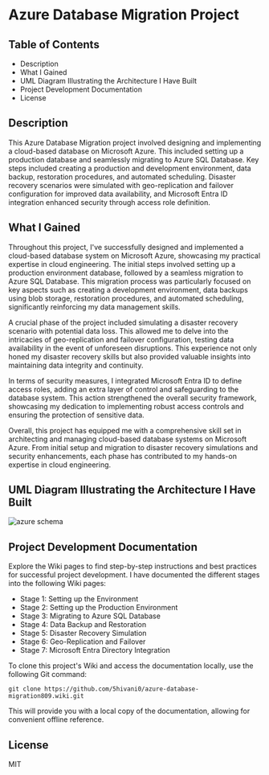# Azure Database Migration Project #  
  
## Table of Contents ##
- Description
- What I Gained
- UML Diagram Illustrating the Architecture I Have Built
- Project Development Documentation
- License
  
## Description ##  
This Azure Database Migration project involved designing and implementing a cloud-based database on Microsoft Azure. This included setting up a production database and seamlessly migrating to Azure SQL Database. Key steps included creating a production and development environment, data backup, restoration procedures, and automated scheduling. Disaster recovery scenarios were simulated with geo-replication and failover configuration for improved data availability, and Microsoft Entra ID integration enhanced security through access role definition.

## What I Gained ##  
Throughout this project, I've successfully designed and implemented a cloud-based database system on Microsoft Azure, showcasing my practical expertise in cloud engineering. The initial steps involved setting up a production environment database, followed by a seamless migration to Azure SQL Database. This migration process was particularly focused on key aspects such as creating a development environment, data backups using blob storage, restoration procedures, and automated scheduling, significantly reinforcing my data management skills.

A crucial phase of the project included simulating a disaster recovery scenario with potential data loss. This allowed me to delve into the intricacies of geo-replication and failover configuration, testing data availability in the event of unforeseen disruptions. This experience not only honed my disaster recovery skills but also provided valuable insights into maintaining data integrity and continuity.

In terms of security measures, I integrated Microsoft Entra ID to define access roles, adding an extra layer of control and safeguarding to the database system. This action strengthened the overall security framework, showcasing my dedication to implementing robust access controls and ensuring the protection of sensitive data.

Overall, this project has equipped me with a comprehensive skill set in architecting and managing cloud-based database systems on Microsoft Azure. From initial setup and migration to disaster recovery simulations and security enhancements, each phase has contributed to my hands-on expertise in cloud engineering.  
    
## UML Diagram Illustrating the Architecture I Have Built ##  
![azure schema](https://github.com/5hivani0/azure-database-migration809/assets/149093767/7838ff59-d7bc-474f-ab83-160f13b88f71)
  
## Project Development Documentation ## 
Explore the Wiki pages to find step-by-step instructions and best practices for successful project development. I have documented the different stages into the following Wiki pages:  
- Stage 1: Setting up the Environment  
- Stage 2: Setting up the Production Environment  
- Stage 3: Migrating to Azure SQL Database  
- Stage 4: Data Backup and Restoration  
- Stage 5: Disaster Recovery Simulation  
- Stage 6: Geo-Replication and Failover  
- Stage 7: Microsoft Entra Directory Integration  
  
To clone this project's Wiki and access the documentation locally, use the following Git command:
```
git clone https://github.com/5hivani0/azure-database-migration809.wiki.git
```
This will provide you with a local copy of the documentation, allowing for convenient offline reference.   
    
## License ##
MIT

